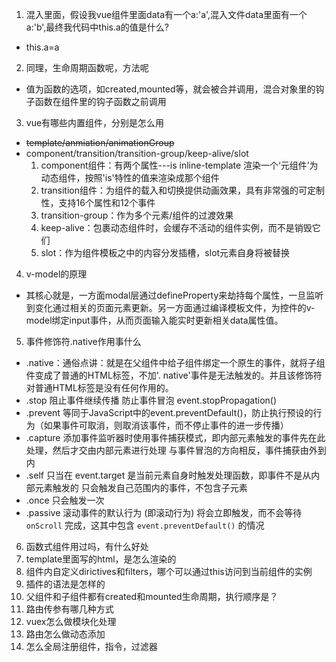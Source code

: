 1. 混入里面，假设我vue组件里面data有一个a:'a',混入文件data里面有一个a:'b',最终我代码中this.a的值是什么?
  * this.a=a
2. 同理，生命周期函数呢，方法呢
  * 值为函数的选项，如created,mounted等，就会被合并调用，混合对象里的钩子函数在组件里的钩子函数之前调用
3. vue有哪些内置组件，分别是怎么用
  * ~~template/anmiation/animationGroup~~
  * component/transition/transition-group/keep-alive/slot
    1. component组件：有两个属性---is    inline-template 渲染一个‘元组件’为动态组件，按照'is'特性的值来渲染成那个组件 
    2. transition组件：为组件的载入和切换提供动画效果，具有非常强的可定制性，支持16个属性和12个事件
    3. transition-group：作为多个元素/组件的过渡效果
    4. keep-alive：包裹动态组件时，会缓存不活动的组件实例，而不是销毁它们
    5. slot：作为组件模板之中的内容分发插槽，slot元素自身将被替换

4. v-model的原理
  * 其核心就是，一方面modal层通过defineProperty来劫持每个属性，一旦监听到变化通过相关的页面元素更新。另一方面通过编译模板文件，为控件的v-model绑定input事件，从而页面输入能实时更新相关data属性值。
  
5. 事件修饰符.native作用事什么
  * .native：通俗点讲：就是在父组件中给子组件绑定一个原生的事件，就将子组件变成了普通的HTML标签，不加'. native'事件是无法触发的。并且该修饰符对普通HTML标签是没有任何作用的。
  * .stop 阻止事件继续传播 防止事件冒泡 event.stopPropagation()
  * .prevent 等同于JavaScript中的event.preventDefault()，防止执行预设的行为（如果事件可取消，则取消该事件，而不停止事件的进一步传播）
  * .capture 添加事件监听器时使用事件捕获模式，即内部元素触发的事件先在此处理，然后才交由内部元素进行处理 与事件冒泡的方向相反，事件捕获由外到内
  * .self 只当在 event.target 是当前元素自身时触发处理函数，即事件不是从内部元素触发的 只会触发自己范围内的事件，不包含子元素
  * .once 只会触发一次
  * .passive 滚动事件的默认行为 (即滚动行为) 将会立即触发，而不会等待 `onScroll` 完成，这其中包含 `event.preventDefault()` 的情况
6. 函数式组件用过吗，有什么好处
7. template里面写的html，是怎么渲染的
8. 组件内自定义dirictives和filters，哪个可以通过this访问到当前组件的实例
9. 插件的语法是怎样的
10. 父组件和子组件都有created和mounted生命周期，执行顺序是？
11. 路由传参有哪几种方式
12. vuex怎么做模块化处理
13. 路由怎么做动态添加
14. 怎么全局注册组件，指令，过滤器